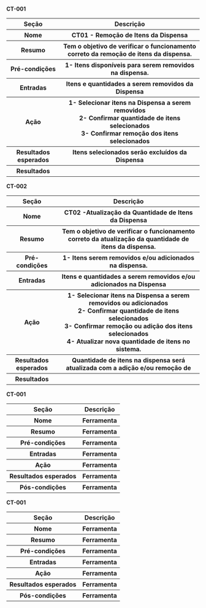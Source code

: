 **CT-001**
<table>
  <tr>
    <th>Seção</th>
    <th>Descrição</th> 
  </tr>
  <tr>
    <th>Nome</th>
    <th>CT01 - Remoção de Itens da Dispensa</th> 
  </tr>
  <tr>
    <th>Resumo</th>
    <th>Tem o objetivo de verificar o funcionamento correto da remoção de itens da dispensa.</th> 
  </tr>
  <tr>
    <th>Pré-condições</th>
    <th>1- Itens disponíveis para serem removidos na dispensa.</th> 
  </tr>
  <tr>
    <th>Entradas</th>
    <th>Itens e quantidades a serem removidos da Dispensa
</th> 
  </tr>
  <tr>
    <th>Ação</th>
    <th>1- Selecionar itens na Dispensa a serem removidos</br>
2- Confirmar quantidade de itens selecionados</br>
3- Confirmar remoção dos itens selecionados</th> 
  </tr>
  <tr>
    <th>Resultados esperados</th>
    <th>Itens selecionados serão excluídos da Dispensa</th> 
  </tr>
  <tr>
    <th>Resultados</th>
    <th></th> 
  </tr>
</table>

**CT-002**
<table>
  <tr>
    <th>Seção</th>
    <th>Descrição</th> 
  </tr>
  <tr>
    <th>Nome</th>
    <th>CT02 -Atualização da Quantidade de Itens da Dispensa</th> 
  </tr>
  <tr>
    <th>Resumo</th>
    <th>Tem o objetivo de verificar o funcionamento correto da atualização da quantidade de itens da dispensa.</th> 
  </tr>
  <tr>
    <th>Pré-condições</th>
    <th>1- Itens serem removidos e/ou adicionados na dispensa.</th> 
  </tr>
  <tr>
    <th>Entradas</th>
    <th>Itens e quantidades a serem removidos e/ou adicionados na Dispensa</th> 
  </tr>
  <tr>
    <th>Ação</th>
    <th>1- Selecionar itens na Dispensa a serem removidos ou adicionados</br>
        2- Confirmar quantidade de itens selecionados</br>
        3- Confirmar remoção ou adição dos itens selecionados</br>
        4- Atualizar nova quantidade de itens no sistema.
</th> 
  </tr>
  <tr>
    <th>Resultados esperados</th>
    <th>Quantidade de itens na dispensa será atualizada com a adição e/ou remoção de </th> 
  </tr>
  <tr>
    <th>Resultados</th>
    <th></th> 
  </tr>
</table>

**CT-001**
<table>
  <tr>
    <th>Seção</th>
    <th>Descrição</th> 
  </tr>
  <tr>
    <th>Nome</th>
    <th>Ferramenta</th> 
  </tr>
  <tr>
    <th>Resumo</th>
    <th>Ferramenta</th> 
  </tr>
  <tr>
    <th>Pré-condições</th>
    <th>Ferramenta</th> 
  </tr>
  <tr>
    <th>Entradas</th>
    <th>Ferramenta</th> 
  </tr>
  <tr>
    <th>Ação</th>
    <th>Ferramenta</th> 
  </tr>
  <tr>
    <th>Resultados esperados</th>
    <th>Ferramenta</th> 
  </tr>
  <tr>
    <th>Pós-condições</th>
    <th>Ferramenta</th> 
  </tr>
</table>

**CT-001**
<table>
  <tr>
    <th>Seção</th>
    <th>Descrição</th> 
  </tr>
  <tr>
    <th>Nome</th>
    <th>Ferramenta</th> 
  </tr>
  <tr>
    <th>Resumo</th>
    <th>Ferramenta</th> 
  </tr>
  <tr>
    <th>Pré-condições</th>
    <th>Ferramenta</th> 
  </tr>
  <tr>
    <th>Entradas</th>
    <th>Ferramenta</th> 
  </tr>
  <tr>
    <th>Ação</th>
    <th>Ferramenta</th> 
  </tr>
  <tr>
    <th>Resultados esperados</th>
    <th>Ferramenta</th> 
  </tr>
  <tr>
    <th>Pós-condições</th>
    <th>Ferramenta</th> 
  </tr>
</table>
